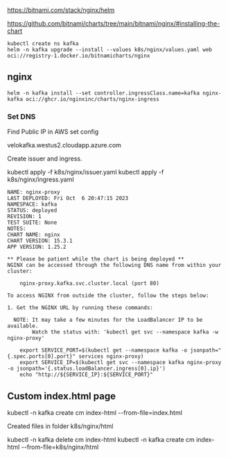 https://bitnami.com/stack/nginx/helm


https://github.com/bitnami/charts/tree/main/bitnami/nginx/#installing-the-chart


```
kubectl create ns kafka
helm -n kafka upgrade --install --values k8s/nginx/values.yaml web oci://registry-1.docker.io/bitnamicharts/nginx
```

## nginx 

```
helm -n kafka install --set controller.ingressClass.name=kafka nginx-kafka oci://ghcr.io/nginxinc/charts/nginx-ingress
```

### Set DNS 

Find Public IP in AWS set config

velokafka.westus2.cloudapp.azure.com


Create issuer and ingress.

kubectl apply -f k8s/nginx/issuer.yaml 
kubectl apply -f k8s/nginx/ingress.yaml





``` 
NAME: nginx-proxy
LAST DEPLOYED: Fri Oct  6 20:47:15 2023
NAMESPACE: kafka
STATUS: deployed
REVISION: 1
TEST SUITE: None
NOTES:
CHART NAME: nginx
CHART VERSION: 15.3.1
APP VERSION: 1.25.2

** Please be patient while the chart is being deployed **
NGINX can be accessed through the following DNS name from within your cluster:

    nginx-proxy.kafka.svc.cluster.local (port 80)

To access NGINX from outside the cluster, follow the steps below:

1. Get the NGINX URL by running these commands:

  NOTE: It may take a few minutes for the LoadBalancer IP to be available.
        Watch the status with: 'kubectl get svc --namespace kafka -w nginx-proxy'

    export SERVICE_PORT=$(kubectl get --namespace kafka -o jsonpath="{.spec.ports[0].port}" services nginx-proxy)
    export SERVICE_IP=$(kubectl get svc --namespace kafka nginx-proxy -o jsonpath='{.status.loadBalancer.ingress[0].ip}')
    echo "http://${SERVICE_IP}:${SERVICE_PORT}"
```

## Custom index.html page

kubectl -n kafka create cm index-html --from-file=index.html


Created files in folder k8s/nginx/html

kubectl -n kafka delete cm index-html 
kubectl -n kafka create cm index-html --from-file=k8s/nginx/html

